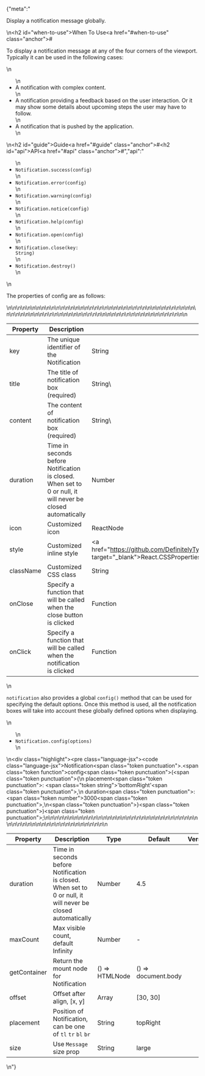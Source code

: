 {"meta":"<p>Display a notification message globally.</p>\n<h2 id=\"when-to-use\">When To Use<a href=\"#when-to-use\" class=\"anchor\">#</a></h2><p>To display a notification message at any of the four corners of the viewport. Typically it can be used in the following cases:</p>\n<ul>\n<li>A notification with complex content.</li>\n<li>A notification providing a feedback based on the user interaction. Or it may show some details about upcoming steps the user may have to follow.</li>\n<li>A notification that is pushed by the application.</li>\n</ul>\n<h2 id=\"guide\">Guide<a href=\"#guide\" class=\"anchor\">#</a></h2><h2 id=\"api\">API<a href=\"#api\" class=\"anchor\">#</a></h2>","api":"<ul>\n<li><code>Notification.success(config)</code></li>\n<li><code>Notification.error(config)</code></li>\n<li><code>Notification.warning(config)</code></li>\n<li><code>Notification.notice(config)</code></li>\n<li><code>Notification.help(config)</code></li>\n<li><code>Notification.open(config)</code></li>\n<li><code>Notification.close(key: String)</code></li>\n<li><code>Notification.destroy()</code></li>\n</ul>\n<p>The properties of config are as follows:</p>\n<table>\n<thead>\n<tr>\n<th>Property</th>\n<th>Description</th>\n<th>Type</th>\n<th>Default</th>\n<th>Version</th>\n</tr>\n</thead>\n<tbody>\n<tr>\n<td>key</td>\n<td>The unique identifier of the Notification</td>\n<td>String</td>\n<td>-</td>\n<td></td>\n</tr>\n<tr>\n<td>title</td>\n<td>The title of notification box (required)</td>\n<td>String\\</td>\n<td>ReactNode</td>\n<td>-</td>\n<td></td>\n</tr>\n<tr>\n<td>content</td>\n<td>The content of notification box (required)</td>\n<td>String\\</td>\n<td>ReactNode</td>\n<td>-</td>\n<td></td>\n</tr>\n<tr>\n<td>duration</td>\n<td>Time in seconds before Notification is closed. When set to 0 or null, it will never be closed automatically</td>\n<td>Number</td>\n<td>4.5</td>\n<td></td>\n</tr>\n<tr>\n<td>icon</td>\n<td>Customized icon</td>\n<td>ReactNode</td>\n<td>-</td>\n<td></td>\n</tr>\n<tr>\n<td>style</td>\n<td>Customized inline style</td>\n<td><a href=\"https://github.com/DefinitelyTyped/DefinitelyTyped/blob/e434515761b36830c3e58a970abf5186f005adac/types/react/index.d.ts#L794\" target=\"_blank\">React.CSSProperties</a></td>\n<td>-</td>\n<td></td>\n</tr>\n<tr>\n<td>className</td>\n<td>Customized CSS class</td>\n<td>String</td>\n<td>-</td>\n<td></td>\n</tr>\n<tr>\n<td>onClose</td>\n<td>Specify a function that will be called when the close button is clicked</td>\n<td>Function</td>\n<td>-</td>\n<td></td>\n</tr>\n<tr>\n<td>onClick</td>\n<td>Specify a function that will be called when the notification is clicked</td>\n<td>Function</td>\n<td>-</td>\n</tr>\n</tbody>\n</table>\n<p><code>notification</code> also provides a global <code>config()</code> method that can be used for specifying the default options. Once this method is used, all the notification boxes will take into account these globally defined options when displaying.</p>\n<ul>\n<li><code>Notification.config(options)</code></li>\n</ul>\n<div class=\"highlight\"><pre class=\"language-jsx\"><code class=\"language-jsx\">Notification<span class=\"token punctuation\">.</span><span class=\"token function\">config</span><span class=\"token punctuation\">(</span><span class=\"token punctuation\">{</span>\n  placement<span class=\"token punctuation\">:</span> <span class=\"token string\">&apos;bottomRight&apos;</span><span class=\"token punctuation\">,</span>\n  duration<span class=\"token punctuation\">:</span> <span class=\"token number\">3000</span><span class=\"token punctuation\">,</span>\n<span class=\"token punctuation\">}</span><span class=\"token punctuation\">)</span><span class=\"token punctuation\">;</span></code></pre></div><table>\n<thead>\n<tr>\n<th>Property</th>\n<th>Description</th>\n<th>Type</th>\n<th>Default</th>\n<th>Version</th>\n</tr>\n</thead>\n<tbody>\n<tr>\n<td>duration</td>\n<td>Time in seconds before Notification is closed. When set to 0 or null, it will never be closed automatically</td>\n<td>Number</td>\n<td>4.5</td>\n<td></td>\n</tr>\n<tr>\n<td>maxCount</td>\n<td>Max visible count, default Infinity</td>\n<td>Number</td>\n<td>-</td>\n<td></td>\n</tr>\n<tr>\n<td>getContainer</td>\n<td>Return the mount node for Notification</td>\n<td>() =&gt; HTMLNode</td>\n<td>() =&gt; document.body</td>\n<td></td>\n</tr>\n<tr>\n<td>offset</td>\n<td>Offset after align, [x, y]</td>\n<td>Array</td>\n<td>[30, 30]</td>\n<td></td>\n</tr>\n<tr>\n<td>placement</td>\n<td>Position of Notification, can be one of <code>tl</code> <code>tr</code> <code>bl</code> <code>br</code></td>\n<td>String</td>\n<td>topRight</td>\n<td></td>\n</tr>\n<tr>\n<td>size</td>\n<td>Use <code>Message</code> size prop</td>\n<td>String</td>\n<td>large</td>\n</tr>\n</tbody>\n</table>\n"}